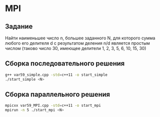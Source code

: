 # MPI

## Задание
Найти наименьшее число n, большее заданного N, для которого сумма любого его делителя d с результатом деления n/d является простым числом (таково число 30, имеющее делители 1, 2, 3, 5, 6, 10, 15, 30)

## Сборка последовательного решения
```bash
g++ var59_simple.cpp -std=c++11 -o start_simple
./start_simple <N>
```

## Сборка параллельного решения
```bash
mpicxx var59_MPI.cpp -std=c++11 -o start_mpi 
mpirun -n 5 ./start_mpi <N>
```
